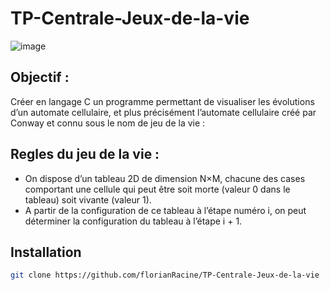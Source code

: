 # TP-Centrale-Jeux-de-la-vie

![image](https://user-images.githubusercontent.com/103432737/231158178-f646bef6-cce4-44a1-8116-d8830f9d6b49.png)


## Objectif : 

Créer en langage C un programme permettant de visualiser les évolutions d’un automate cellulaire, et plus précisément l’automate cellulaire créé par Conway et connu sous le nom de jeu de la vie :

## Regles du jeu de la vie :

* On dispose d’un tableau 2D de dimension N×M, chacune des cases comportant une cellule qui peut être
soit morte (valeur 0 dans le tableau) soit vivante (valeur 1).
* A partir de la configuration de ce tableau à l’étape numéro i, on peut déterminer la configuration du tableau à l’étape i + 1.

## Installation

```bash
git clone https://github.com/florianRacine/TP-Centrale-Jeux-de-la-vie
```

